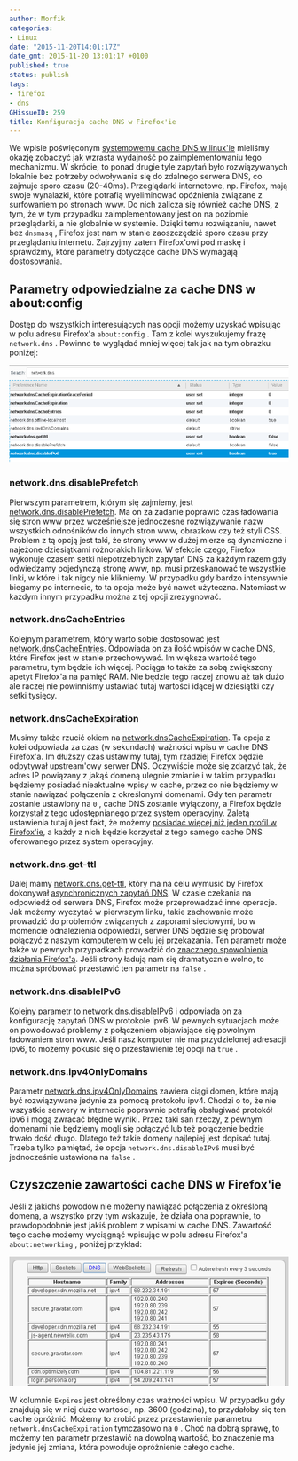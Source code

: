 ```yaml
---
author: Morfik
categories:
- Linux
date: "2015-11-20T14:01:17Z"
date_gmt: 2015-11-20 13:01:17 +0100
published: true
status: publish
tags:
- firefox
- dns
GHissueID: 259
title: Konfiguracja cache DNS w Firefox'ie
---
```


We wpisie poświęconym [systemowemu cache DNS w
linux'ie](/post/cache-dns-buforowania-zapytan/) mieliśmy okazję zobaczyć jak
wzrasta wydajność po zaimplementowaniu tego mechanizmu. W skrócie, to ponad drugie tyle zapytań było
rozwiązywanych lokalnie bez potrzeby odwoływania się do zdalnego serwera DNS, co zajmuje sporo czasu
(20-40ms). Przeglądarki internetowe, np. Firefox, mają swoje wynalazki, które potrafią wyeliminować
opóźnienia związane z surfowaniem po stronach www. Do nich zalicza się również cache DNS, z tym, że
w tym przypadku zaimplementowany jest on na poziomie przeglądarki, a nie globalnie w systemie.
Dzięki temu rozwiązaniu, nawet bez `dnsmasq` , Firefox jest nam w stanie zaoszczędzić sporo czasu
przy przeglądaniu internetu. Zajrzyjmy zatem Firefox'owi pod maskę i sprawdźmy, które parametry
dotyczące cache DNS wymagają dostosowania.

<!--more-->
## Parametry odpowiedzialne za cache DNS w about:config

Dostęp do wszystkich interesujących nas opcji możemy uzyskać wpisując w polu adresu Firefox'a
`about:config` . Tam z kolei wyszukujemy frazę `network.dns` . Powinno to wyglądać mniej więcej tak
jak na tym obrazku poniżej:

![cache-dns-firefox-about-config](/img/2015/11/1.cache-dns-firefox-about-config.png#huge)

### network.dns.disablePrefetch

Pierwszym parametrem, którym się zajmiemy, jest
[network.dns.disablePrefetch](http://kb.mozillazine.org/Network.dns.disablePrefetch). Ma on za
zadanie poprawić czas ładowania się stron www przez wcześniejsze jednoczesne rozwiązywanie nazw
wszystkich odnośników do innych stron www, obrazków czy też styli CSS. Problem z tą opcją jest taki,
że strony www w dużej mierze są dynamiczne i najeżone dziesiątkami różnorakich linków. W efekcie
czego, Firefox wykonuje czasem setki niepotrzebnych zapytań DNS za każdym razem gdy odwiedzamy
pojedynczą stronę www, np. musi przeskanować te wszystkie linki, w które i tak nigdy nie klikniemy.
W przypadku gdy bardzo intensywnie biegamy po internecie, to ta opcja może być nawet użyteczna.
Natomiast w każdym innym przypadku można z tej opcji zrezygnować.

### network.dnsCacheEntries

Kolejnym parametrem, który warto sobie dostosować jest
[network.dnsCacheEntries](http://kb.mozillazine.org/Network.dnsCacheEntries). Odpowiada on za ilość
wpisów w cache DNS, które Firefox jest w stanie przechowywać. Im większa wartość tego parametru, tym
będzie ich więcej. Pociąga to także za sobą zwiększony apetyt Firefox'a na pamięć RAM. Nie będzie
tego raczej znowu aż tak dużo ale raczej nie powinniśmy ustawiać tutaj wartości idącej w dziesiątki
czy setki tysięcy.

### network.dnsCacheExpiration

Musimy także rzucić okiem na
[network.dnsCacheExpiration](http://kb.mozillazine.org/Network.dnsCacheExpiration). Ta opcja z kolei
odpowiada za czas (w sekundach) ważności wpisu w cache DNS Firefox'a. Im dłuższy czas ustawimy
tutaj, tym rzadziej Firefox będzie odpytywał upstream'owy serwer DNS. Oczywiście może się zdarzyć
tak, że adres IP powiązany z jakąś domeną ulegnie zmianie i w takim przypadku będziemy posiadać
nieaktualne wpisy w cache, przez co nie będziemy w stanie nawiązać połączenia z określonymi
domenami. Gdy ten parametr zostanie ustawiony na `0` , cache DNS zostanie wyłączony, a Firefox
będzie korzystał z tego udostępnianego przez system operacyjny. Zaletą ustawienia tutaj `0` jest
fakt, że możemy [posiadać więcej niż jeden profil w
Firefox'ie](/post/wiecej-niz-jeden-profil-w-firefoxie/), a każdy z nich będzie
korzystał z tego samego cache DNS oferowanego przez system operacyjny.

### network.dns.get-ttl

Dalej mamy [network.dns.get-ttl](https://support.mozilla.org/en-US/questions/1049324), który ma na
celu wymusić by Firefox dokonywał [asynchronicznych zapytań
DNS](http://unixwiz.net/tools/fastzolver.html#adns). W czasie czekania na odpowiedź od serwera DNS,
Firefox może przeprowadzać inne operacje. Jak możemy wyczytać w pierwszym linku, takie zachowanie
może prowadzić do problemów związanych z zaporami sieciowymi, bo w momencie odnalezienia
odpowiedzi, serwer DNS będzie się próbował połączyć z naszym komputerem w celu jej przekazania. Ten
parametr może także w pewnych przypadkach prowadzić do [znacznego spowolnienia działania
Firefox'a](https://support.mozilla.org/en-US/questions/1050161). Jeśli strony ładują nam się
dramatycznie wolno, to można spróbować przestawić ten parametr na `false` .

### network.dns.disableIPv6

Kolejny parametr to [network.dns.disableIPv6](http://kb.mozillazine.org/Network.dns.disableIPv6) i
odpowiada on za konfigurację zapytań DNS w protokole ipv6. W pewnych sytuacjach może on powodować
problemy z połączeniem objawiające się powolnym ładowaniem stron www. Jeśli nasz komputer nie ma
przydzielonej adresacji ipv6, to możemy pokusić się o przestawienie tej opcji na `true` .

### network.dns.ipv4OnlyDomains

Parametr [network.dns.ipv4OnlyDomains](http://kb.mozillazine.org/Network.dns.ipv4OnlyDomains)
zawiera ciągi domen, które mają być rozwiązywane jedynie za pomocą protokołu ipv4. Chodzi o to, że
nie wszystkie serwery w internecie poprawnie potrafią obsługiwać protokół ipv6 i mogą zwracać błędne
wyniki. Przez taki san rzeczy, z pewnymi domenami nie będziemy mogli się połączyć lub też połączenie
będzie trwało dość długo. Dlatego też takie domeny najlepiej jest dopisać tutaj. Trzeba tylko
pamiętać, że opcja `network.dns.disableIPv6` musi być jednocześnie ustawiona na `false` .

## Czyszczenie zawartości cache DNS w Firefox'ie

Jeśli z jakichś powodów nie możemy nawiązać połączenia z określoną domeną, a wszystko przy tym
wskazuje, że działa ona poprawnie, to prawdopodobnie jest jakiś problem z wpisami w cache DNS.
Zawartość tego cache możemy wyciągnąć wpisując w polu adresu Firefox'a `about:networking` , poniżej
przykład:

![statystyki-cache-dns-firefox](/img/2015/11/2.statystyki-cache-dns-firefox.png#huge)

W kolumnie `Expires` jest określony czas ważności wpisu. W przypadku gdy znajdują się w niej duże
wartości, np. 3600 (godzina), to przydałoby się ten cache opróżnić. Możemy to zrobić przez
przestawienie parametru `network.dnsCacheExpiration` tymczasowo na `0` . Choć na dobrą sprawę, to
możemy ten parametr przestawić na dowolną wartość, bo znaczenie ma jedynie jej zmiana, która
powoduje opróżnienie całego cache.
